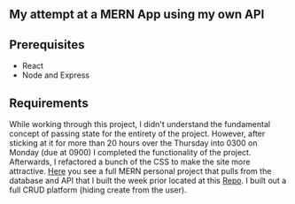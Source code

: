 ## My attempt at a MERN App using my own API

## Prerequisites

- React
- Node and Express

## Requirements

While working through this project, I didn't understand the fundamental concept of passing state for the entirety of the project.  However, after sticking at it for more than 20 hours over the Thursday into 0300 on Monday (due at 0900) I completed the functionality of the project.  Afterwards, I refactored a bunch of the CSS to make the site more attractive.  [Here](https://weaponsalesworldwide.netlify.com/) you see a full MERN personal project that pulls from the database and API that I built the week prior located at this [Repo](https://github.com/vmipfdr/20-Years-of-Arms-Sales).  I built out a full CRUD platform (hiding create from the user).  